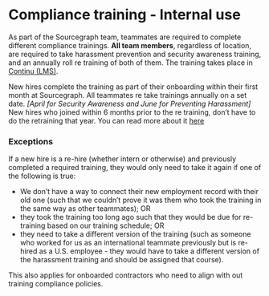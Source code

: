 # Compliance training - Internal use

As part of the Sourcegraph team, teammates are required to complete different compliance trainings. **All team members**, regardless of location, are required to take harassment prevention and security awareness training, and an annually roll re training of both of them. The training takes place in [Continu (LMS)](../tools/continu.md).

New hires complete the training as part of their onboarding within their first month at Sourcegraph.
All teammates re take trainings annually on a set date. _[April for Security Awareness and June for Preventing Harassment]_
New hires who joined within 6 months prior to the re training, don’t have to do the retraining that year. You can read more about it [here](../../../../company-info-and-process/working-at-sourcegraph/teammate-development/training/compliance/index.md)

### Exceptions

If a new hire is a re-hire (whether intern or otherwise) and previously completed a required training, they would only need to take it again if one of the following is true:

- We don’t have a way to connect their new employment record with their old one (such that we couldn’t prove it was them who took the training in the same way as other teammates); OR
- they took the training too long ago such that they would be due for re-training based on our training schedule; OR
- they need to take a different version of the training (such as someone who worked for us as an international teammate previously but is re-hired as a U.S. employee - they would have to take a different version of the harassment training and should be assigned that course).

This also applies for onboarded contractors who need to align with out training compliance policies.

